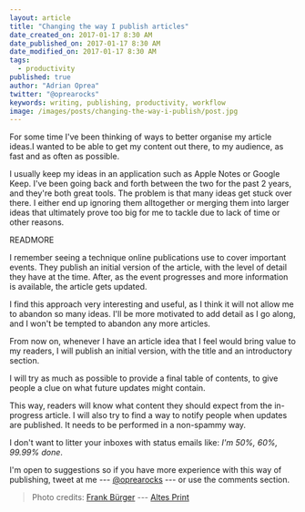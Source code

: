 ```yaml
---
layout: article
title: "Changing the way I publish articles"
date_created_on: 2017-01-17 8:30 AM
date_published_on: 2017-01-17 8:30 AM
date_modified_on: 2017-01-17 8:30 AM
tags:
  - productivity
published: true
author: "Adrian Oprea"
twitter: "@oprearocks"
keywords: writing, publishing, productivity, workflow
image: /images/posts/changing-the-way-i-publish/post.jpg
---
```


For some time I've been thinking of ways to better organise my article ideas.I wanted to be
able to get my content out there, to my audience, as fast and as often as possible.

I usually keep my ideas in an application such as Apple Notes or Google Keep. I've been going back and
forth between the two for the past 2 years, and they're both great tools.
The problem is that many ideas get stuck over there.
I either end up ignoring them alltogether or merging them into larger ideas that ultimately
prove too big for me to tackle due to lack of time or other reasons.

READMORE

I remember seeing a technique online publications use to cover important events. They publish an
initial version of the article, with the level of detail they have at the time. After, as the event progresses and more information is available, the article gets updated.

I find this approach very interesting and useful, as I think it will not allow me to abandon so
many ideas. I'll be more motivated to add detail as I go along, and I won't be tempted to abandon any
more articles.

From now on, whenever I have an article idea that I feel would bring value to my readers, I will
publish an initial version, with the title and an introductory section.

I will try as much as possible to provide a final table of contents, to give people a clue on what
future updates might contain.

This way, readers will know what content they should expect from the in-progress article.
I will also try to find a way to notify people when updates are published.
It needs to be performed in a non-spammy way.

I don't want to litter your inboxes with status emails like: *I'm 50%, 60%, 99.99% done*.

I'm open to suggestions so if you have more experience with this way of publishing, tweet at me
--- [@oprearocks](https://twitter.com/oprearocks) --- or use the comments section.

> Photo credits:
> [Frank Bürger](https://www.flickr.com/photos/notizn/) --- [Altes Print](https://flic.kr/p/69gPD4)

